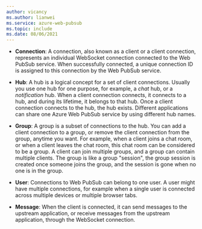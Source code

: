 ```yaml
---
author: vicancy
ms.author: lianwei
ms.service: azure-web-pubsub
ms.topic: include
ms.date: 08/06/2021
---
```


- **Connection**: A connection, also known as a client or a client connection, represents an individual WebSocket connection connected to the Web PubSub service. When successfully connected, a unique connection ID is assigned to this connection by the Web PubSub service.

- **Hub**: A hub is a logical concept for a set of client connections. Usually you use one hub for one purpose, for example, a *chat* hub, or a *notification* hub. When a client connection connects, it connects to a hub, and during its lifetime, it belongs to that hub. Once a client connection connects to the hub, the hub exists. Different applications can share one Azure Web PubSub service by using different hub names.

- **Group**: A group is a subset of connections to the hub. You can add a client connection to a group, or remove the client connection from the group, anytime you want. For example, when a client joins a chat room, or when a client leaves the chat room, this chat room can be considered to be a group. A client can join multiple groups, and a group can contain multiple clients. The group is like a group "session", the group session is created once someone joins the group, and the session is gone when no one is in the group. 

- **User**: Connections to Web PubSub can belong to one user. A user might have multiple connections, for example when a single user is connected across multiple devices or multiple browser tabs.

- **Message**: When the client is connected, it can send messages to the upstream application, or receive messages from the upstream application, through the WebSocket connection.
